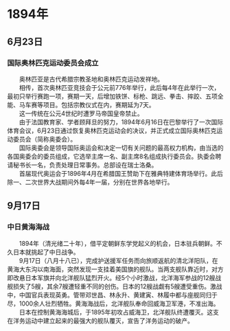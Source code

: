 # 1894年
## 6月23日
### 国际奥林匹克运动委员会成立
　　奥林匹亚是古代希腊宗教圣地和奥林匹克运动发祥地。<br>　　相传，首次奥林匹亚竞技会于公元前776年举行，此后每4年在此举行一次，最初只举行赛跑一项，赛期一天，后增加铁饼、标枪、跳远、拳击、摔跤、五项全能、马车赛等项目。包括宗教仪式在内，赛期延为7天。<br>　　这一传统在公元4世纪时遭罗马帝国皇帝禁止。<br>　　由于法国教育家、学者顾拜旦的努力，1894年6月16日在巴黎举行了一次国际体育会议，6月23日通过恢复奥林匹克运动会的决议，并正式成立国际奥林匹克运动委员会（简称奥委会）。<br>　　国际奥委会是领导国际奥运会和决定一切有关问题的最高权力机构，由当选的各国奥委会的委员组成，它选举主席一名、副主席8名组成执行委员会。执委会聘请秘书长一名，负责处理日常事务。总部设在瑞士洛桑。<br>　　首届现代奥运会于1896年4月在希腊国王赞助下在雅典特建体育场举行。此后除一、二次世界大战期间外每4年一届，分别在世界各地举行。
## 9月17日
### 中日黄海海战
　　1894年（清光绪二十年），借平定朝鲜东学党起义的机会，日本驻兵朝鲜。不久日本就挑起了中日战争。<br>　　9月17日（八月十八已），完成护送援军任务而向旅顺返航的清北洋阳队，在黄海大东沟以南海面，突然发现一支挂着美国旗的舰队。当两支舰队靠近时，对方即改悬日本军旗并向北洋舰队猛烈开火。经5个小时激战，北洋海军参战的12艘战舰损失了5艘，其余7艘遭轻重不同的创伤。日本的12艘战觑有5艘遭受重伤。激战中，中国官兵表现英勇。管带邓世昌、林永升、黄建寅、林履中都与座舰同归于尽，1000余人壮烈牺牲。黄海海战后，北洋舰队奉命回威海卫军港，不准出海。<br>　　日本在控制黄海海城后，于1895年初攻占威海卫，北洋舰队终遭覆灭。这支在洋务运动中建立起来的最强大的舰队覆灭，宣告了洋务运动的破产。
<comment/>